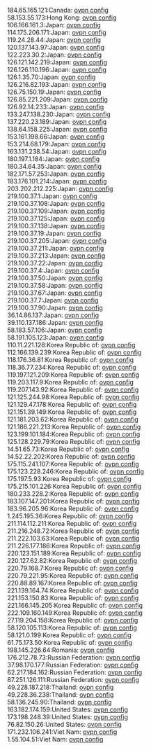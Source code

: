 184.65.165.121:Canada: [ovpn config](vpn/184_65_165_121.ovpn)  
58.153.55.173:Hong Kong: [ovpn config](vpn/58_153_55_173.ovpn)  
106.166.161.3:Japan: [ovpn config](vpn/106_166_161_3.ovpn)  
114.175.206.171:Japan: [ovpn config](vpn/114_175_206_171.ovpn)  
119.24.28.44:Japan: [ovpn config](vpn/119_24_28_44.ovpn)  
120.137.143.97:Japan: [ovpn config](vpn/120_137_143_97.ovpn)  
122.223.30.2:Japan: [ovpn config](vpn/122_223_30_2.ovpn)  
126.121.142.219:Japan: [ovpn config](vpn/126_121_142_219.ovpn)  
126.126.110.196:Japan: [ovpn config](vpn/126_126_110_196.ovpn)  
126.1.35.70:Japan: [ovpn config](vpn/126_1_35_70.ovpn)  
126.216.82.193:Japan: [ovpn config](vpn/126_216_82_193.ovpn)  
126.75.150.19:Japan: [ovpn config](vpn/126_75_150_19.ovpn)  
126.85.221.209:Japan: [ovpn config](vpn/126_85_221_209.ovpn)  
126.92.14.233:Japan: [ovpn config](vpn/126_92_14_233.ovpn)  
133.247.138.230:Japan: [ovpn config](vpn/133_247_138_230.ovpn)  
137.220.23.189:Japan: [ovpn config](vpn/137_220_23_189.ovpn)  
138.64.158.225:Japan: [ovpn config](vpn/138_64_158_225.ovpn)  
153.161.198.66:Japan: [ovpn config](vpn/153_161_198_66.ovpn)  
153.214.68.179:Japan: [ovpn config](vpn/153_214_68_179.ovpn)  
163.131.238.54:Japan: [ovpn config](vpn/163_131_238_54.ovpn)  
180.197.1.184:Japan: [ovpn config](vpn/180_197_1_184.ovpn)  
180.34.64.35:Japan: [ovpn config](vpn/180_34_64_35.ovpn)  
182.171.57.253:Japan: [ovpn config](vpn/182_171_57_253.ovpn)  
183.176.101.214:Japan: [ovpn config](vpn/183_176_101_214.ovpn)  
203.202.212.225:Japan: [ovpn config](vpn/203_202_212_225.ovpn)  
219.100.37.1:Japan: [ovpn config](vpn/219_100_37_1.ovpn)  
219.100.37.108:Japan: [ovpn config](vpn/219_100_37_108.ovpn)  
219.100.37.109:Japan: [ovpn config](vpn/219_100_37_109.ovpn)  
219.100.37.125:Japan: [ovpn config](vpn/219_100_37_125.ovpn)  
219.100.37.138:Japan: [ovpn config](vpn/219_100_37_138.ovpn)  
219.100.37.19:Japan: [ovpn config](vpn/219_100_37_19.ovpn)  
219.100.37.205:Japan: [ovpn config](vpn/219_100_37_205.ovpn)  
219.100.37.211:Japan: [ovpn config](vpn/219_100_37_211.ovpn)  
219.100.37.213:Japan: [ovpn config](vpn/219_100_37_213.ovpn)  
219.100.37.22:Japan: [ovpn config](vpn/219_100_37_22.ovpn)  
219.100.37.4:Japan: [ovpn config](vpn/219_100_37_4.ovpn)  
219.100.37.50:Japan: [ovpn config](vpn/219_100_37_50.ovpn)  
219.100.37.58:Japan: [ovpn config](vpn/219_100_37_58.ovpn)  
219.100.37.67:Japan: [ovpn config](vpn/219_100_37_67.ovpn)  
219.100.37.7:Japan: [ovpn config](vpn/219_100_37_7.ovpn)  
219.100.37.90:Japan: [ovpn config](vpn/219_100_37_90.ovpn)  
36.14.86.137:Japan: [ovpn config](vpn/36_14_86_137.ovpn)  
39.110.137.186:Japan: [ovpn config](vpn/39_110_137_186.ovpn)  
58.183.57.106:Japan: [ovpn config](vpn/58_183_57_106.ovpn)  
58.191.105.123:Japan: [ovpn config](vpn/58_191_105_123.ovpn)  
110.11.221.128:Korea Republic of: [ovpn config](vpn/110_11_221_128.ovpn)  
112.166.139.239:Korea Republic of: [ovpn config](vpn/112_166_139_239.ovpn)  
118.176.36.81:Korea Republic of: [ovpn config](vpn/118_176_36_81.ovpn)  
118.36.77.234:Korea Republic of: [ovpn config](vpn/118_36_77_234.ovpn)  
119.197.121.209:Korea Republic of: [ovpn config](vpn/119_197_121_209.ovpn)  
119.203.117.9:Korea Republic of: [ovpn config](vpn/119_203_117_9.ovpn)  
119.207.143.92:Korea Republic of: [ovpn config](vpn/119_207_143_92.ovpn)  
121.125.244.98:Korea Republic of: [ovpn config](vpn/121_125_244_98.ovpn)  
121.129.47.178:Korea Republic of: [ovpn config](vpn/121_129_47_178.ovpn)  
121.151.39.149:Korea Republic of: [ovpn config](vpn/121_151_39_149.ovpn)  
121.181.203.62:Korea Republic of: [ovpn config](vpn/121_181_203_62.ovpn)  
121.186.221.213:Korea Republic of: [ovpn config](vpn/121_186_221_213.ovpn)  
123.199.101.184:Korea Republic of: [ovpn config](vpn/123_199_101_184.ovpn)  
125.128.229.79:Korea Republic of: [ovpn config](vpn/125_128_229_79.ovpn)  
14.51.65.73:Korea Republic of: [ovpn config](vpn/14_51_65_73.ovpn)  
14.52.22.202:Korea Republic of: [ovpn config](vpn/14_52_22_202.ovpn)  
175.115.241.107:Korea Republic of: [ovpn config](vpn/175_115_241_107.ovpn)  
175.123.228.246:Korea Republic of: [ovpn config](vpn/175_123_228_246.ovpn)  
175.197.5.93:Korea Republic of: [ovpn config](vpn/175_197_5_93.ovpn)  
175.215.101.226:Korea Republic of: [ovpn config](vpn/175_215_101_226.ovpn)  
180.233.228.2:Korea Republic of: [ovpn config](vpn/180_233_228_2.ovpn)  
183.107.147.201:Korea Republic of: [ovpn config](vpn/183_107_147_201.ovpn)  
183.96.205.96:Korea Republic of: [ovpn config](vpn/183_96_205_96.ovpn)  
1.245.195.36:Korea Republic of: [ovpn config](vpn/1_245_195_36.ovpn)  
211.114.112.211:Korea Republic of: [ovpn config](vpn/211_114_112_211.ovpn)  
211.216.248.72:Korea Republic of: [ovpn config](vpn/211_216_248_72.ovpn)  
211.222.103.63:Korea Republic of: [ovpn config](vpn/211_222_103_63.ovpn)  
211.226.177.186:Korea Republic of: [ovpn config](vpn/211_226_177_186.ovpn)  
220.123.151.189:Korea Republic of: [ovpn config](vpn/220_123_151_189.ovpn)  
220.127.62.82:Korea Republic of: [ovpn config](vpn/220_127_62_82.ovpn)  
220.79.168.7:Korea Republic of: [ovpn config](vpn/220_79_168_7.ovpn)  
220.79.221.95:Korea Republic of: [ovpn config](vpn/220_79_221_95.ovpn)  
220.88.89.167:Korea Republic of: [ovpn config](vpn/220_88_89_167.ovpn)  
221.139.164.74:Korea Republic of: [ovpn config](vpn/221_139_164_74.ovpn)  
221.153.150.83:Korea Republic of: [ovpn config](vpn/221_153_150_83.ovpn)  
221.166.145.205:Korea Republic of: [ovpn config](vpn/221_166_145_205.ovpn)  
222.109.160.149:Korea Republic of: [ovpn config](vpn/222_109_160_149.ovpn)  
27.119.204.158:Korea Republic of: [ovpn config](vpn/27_119_204_158.ovpn)  
58.120.105.113:Korea Republic of: [ovpn config](vpn/58_120_105_113.ovpn)  
58.121.0.199:Korea Republic of: [ovpn config](vpn/58_121_0_199.ovpn)  
61.75.173.50:Korea Republic of: [ovpn config](vpn/61_75_173_50.ovpn)  
198.145.226.64:Romania: [ovpn config](vpn/198_145_226_64.ovpn)  
176.212.78.73:Russian Federation: [ovpn config](vpn/176_212_78_73.ovpn)  
37.98.170.177:Russian Federation: [ovpn config](vpn/37_98_170_177.ovpn)  
62.217.184.162:Russian Federation: [ovpn config](vpn/62_217_184_162.ovpn)  
87.251.126.111:Russian Federation: [ovpn config](vpn/87_251_126_111.ovpn)  
49.228.187.218:Thailand: [ovpn config](vpn/49_228_187_218.ovpn)  
49.228.36.238:Thailand: [ovpn config](vpn/49_228_36_238.ovpn)  
58.136.245.90:Thailand: [ovpn config](vpn/58_136_245_90.ovpn)  
163.182.174.159:United States: [ovpn config](vpn/163_182_174_159.ovpn)  
173.198.248.39:United States: [ovpn config](vpn/173_198_248_39.ovpn)  
76.82.150.26:United States: [ovpn config](vpn/76_82_150_26.ovpn)  
171.232.106.241:Viet Nam: [ovpn config](vpn/171_232_106_241.ovpn)  
1.55.104.51:Viet Nam: [ovpn config](vpn/1_55_104_51.ovpn)  
